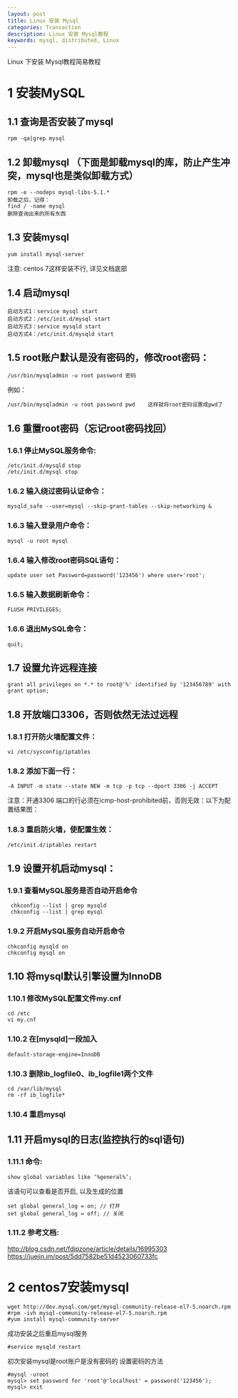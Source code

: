 ```yaml
---
layout: post
title: Linux 安装 Mysql
categories: Transaction
description: Linux 安装 Mysql教程
keywords: mysql, distributed, Linux
---
```


Linux 下安装 Mysql教程简易教程

# 1 安装MySQL
## 1.1 查询是否安装了mysql

```
rpm -qa|grep mysql
```

## 1.2 卸载mysql （下面是卸载mysql的库，防止产生冲突，mysql也是类似卸载方式）
```
rpm -e --nodeps mysql-libs-5.1.*
卸载之后，记得：
find / -name mysql
删除查询出来的所有东西
```

## 1.3 安装mysql
```
yum install mysql-server
```
注意: centos 7这样安装不行, 详见文档底部


## 1.4 启动mysql
```
启动方式1：service mysql start
启动方式2：/etc/init.d/mysql start
启动方式3：service mysqld start
启动方式4：/etc/init.d/mysqld start
```

## 1.5 root账户默认是没有密码的，修改root密码：
```
/usr/bin/mysqladmin -u root password 密码 
```
例如：
```
/usr/bin/mysqladmin -u root password pwd    这样就将root密码设置成pwd了
```


## 1.6 重置root密码（忘记root密码找回）

### 1.6.1 停止MySQL服务命令:
```
/etc/init.d/mysqld stop 
/etc/init.d/mysql stop
```
### 1.6.2 输入绕过密码认证命令：
```
mysqld_safe --user=mysql --skip-grant-tables --skip-networking &
```

### 1.6.3 输入登录用户命令：
```
mysql -u root mysql
```

### 1.6.4 输入修改root密码SQL语句：
```
update user set Password=password('123456') where user='root'; 
```

### 1.6.5 输入数据刷新命令：
```
FLUSH PRIVILEGES;
```

### 1.6.6 退出MySQL命令：
```
quit;
```

## 1.7 设置允许远程连接
```
grant all privileges on *.* to root@'%' identified by '123456789' with grant option;
```

## 1.8 开放端口3306，否则依然无法过远程

### 1.8.1 打开防火墙配置文件：
```
vi /etc/sysconfig/iptables
```

### 1.8.2 添加下面一行：
```
-A INPUT -m state --state NEW -m tcp -p tcp --dport 3306 -j ACCEPT
```
注意：开通3306 端口的行必须在icmp-host-prohibited前，否则无效：以下为配置结果图：

### 1.8.3 重启防火墙，使配置生效：
```
/etc/init.d/iptables restart  
```

## 1.9 设置开机启动mysql：
### 1.9.1 查看MySQL服务是否自动开启命令
```
 chkconfig --list | grep mysqld
 chkconfig --list | grep mysql
 ```

### 1.9.2 开启MySQL服务自动开启命令
```
chkconfig mysqld on
chkconfig mysql on
```


## 1.10 将mysql默认引擎设置为InnoDB

### 1.10.1 修改MySQL配置文件my.cnf
```
cd /etc
vi my.cnf
```

### 1.10.2 在[mysqld]一段加入
```
default-storage-engine=InnoDB
```

### 1.10.3 删除ib_logfile0、ib_logfile1两个文件
```
cd /var/lib/mysql
rm -rf ib_logfile*
```

### 1.10.4 重启mysql


## 1.11 开启mysql的日志(监控执行的sql语句)
### 1.11.1 命令:
```
show global variables like ‘%general%’;
```
该语句可以查看是否开启, 以及生成的位置

```
set global general_log = on; // 打开  
set global general_log = off; // 关闭 
```

### 1.11.2 参考文档:
http://blog.csdn.net/fdipzone/article/details/16995303
https://juejin.im/post/5dd7582be51d4523060733fc


# 2 centos7安装mysql

```
wget http://dev.mysql.com/get/mysql-community-release-el7-5.noarch.rpm
#rpm -ivh mysql-community-release-el7-5.noarch.rpm
#yum install mysql-community-server
```

成功安装之后重启mysql服务
```
#service mysqld restart
```

初次安装mysql是root账户是没有密码的
设置密码的方法
```
#mysql -uroot
mysql> set password for 'root'@'localhost' = password('123456');
mysql> exit
```
